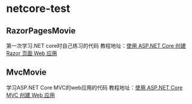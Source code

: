 # netcore-test

## RazorPagesMovie
第一次学习.NET core时自己练习的代码
教程地址：[使用 ASP.NET Core 创建 Razor 页面 Web 应用](https://docs.microsoft.com/zh-cn/aspnet/core/tutorials/razor-pages/?view=aspnetcore-2.2) 

## MvcMovie
学习ASP.NET Core MVC的web应用的代码
教程地址：[使用 ASP.NET Core MVC 创建 Web 应用](https://docs.microsoft.com/zh-cn/aspnet/core/tutorials/first-mvc-app/?view=aspnetcore-2.2) 
